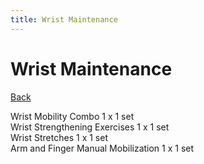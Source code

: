 ```yaml
---
title: Wrist Maintenance
---
```


# Wrist Maintenance

[Back](./index)

Wrist Mobility Combo 1 x 1 set<br>
Wrist Strengthening Exercises 1 x 1 set<br>
Wrist Stretches 1 x 1 set<br>
Arm and Finger Manual Mobilization 1 x 1 set<br>
